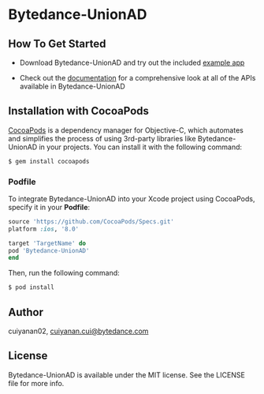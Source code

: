 # Bytedance-UnionAD

## How To Get Started

+ Download Bytedance-UnionAD and try out the included [example app](https://github.com/bytedance/Bytedance-UnionAD/tree/master/Example/BUAdSDKDemo)

+ Check out the [documentation](https://github.com/bytedance/Bytedance-UnionAD/blob/master/Bytedance-UnionAd/Document/UnioniOSSDK.md) for a comprehensive look at all of the APIs available in Bytedance-UnionAD


## Installation with CocoaPods

[CocoaPods](https://cocoapods.org) is a dependency manager for Objective-C, which automates and simplifies the process of using 3rd-party libraries like Bytedance-UnionAD in your projects. You can install it with the following command:
```ruby
$ gem install cocoapods
```

### Podfile

To integrate Bytedance-UnionAD into your Xcode project using CocoaPods, specify it in your **Podfile**:
```ruby
source 'https://github.com/CocoaPods/Specs.git'
platform :ios, '8.0'

target 'TargetName' do
pod 'Bytedance-UnionAD'
end
```
Then, run the following command:
```ruby
$ pod install
```


## Author

cuiyanan02, cuiyanan.cui@bytedance.com

## License

Bytedance-UnionAD is available under the MIT license. See the LICENSE file for more info.
